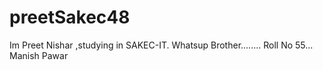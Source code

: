 # preetSakec48
Im Preet Nishar ,studying in SAKEC-IT.
Whatsup Brother........
Roll No 55... Manish Pawar
